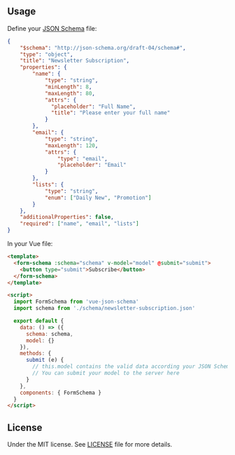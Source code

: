 ## Usage
Define your [JSON Schema](http://json-schema.org) file:

```json
{
    "$schema": "http://json-schema.org/draft-04/schema#",
    "type": "object",
    "title": "Newsletter Subscription",
    "properties": {
        "name": {
            "type": "string", 
            "minLength": 8, 
            "maxLength": 80, 
            "attrs": {
              "placeholder": "Full Name",
              "title": "Please enter your full name"
            }
        },
        "email": {
            "type": "string", 
            "maxLength": 120, 
            "attrs": {
                "type": "email",
                "placeholder": "Email"
            }
        },
        "lists": {
            "type": "string",
            "enum": ["Daily New", "Promotion"]
        }
    },
    "additionalProperties": false,
    "required": ["name", "email", "lists"]
}
```

In your Vue file:

```html
<template>
  <form-schema :schema="schema" v-model="model" @submit="submit">
    <button type="submit">Subscribe</button>
  </form-schema>
</template>

<script>
  import FormSchema from 'vue-json-schema'
  import schema from './schema/newsletter-subscription.json'

  export default {
    data: () => ({
      schema: schema,
      model: {}
    }),
    methods: {
      submit (e) {
        // this.model contains the valid data according your JSON Schema.
        // You can submit your model to the server here
      }
    },
    components: { FormSchema }
  }
</script>
```

## License

Under the MIT license. See [LICENSE](https://github.com/demsking/vue-json-schema/blob/master/LICENSE) file for more details.
